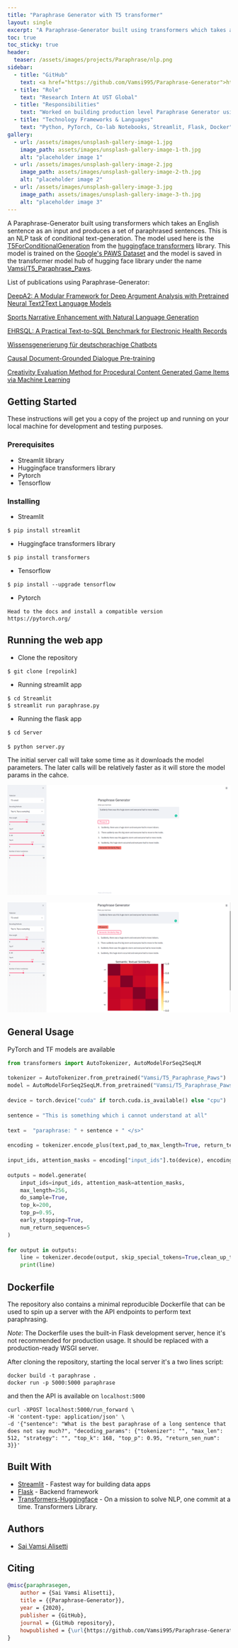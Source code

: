 ```yaml
---
title: "Paraphrase Generator with T5 transformer"
layout: single
excerpt: "A Paraphrase-Generator built using transformers which takes an English sentence as an input and always produces a set of unique paraphrased sentences based on sentence similarity scores."
toc: true
toc_sticky: true
header:
  teaser: /assets/images/projects/Paraphrase/nlp.png
sidebar:
  - title: "GitHub"
    text: <a href="https://github.com/Vamsi995/Paraphrase-Generator">https://github.com/Vamsi995/Paraphrase-Generator</a>
  - title: "Role"
    text: "Research Intern At UST Global"
  - title: "Responsibilities"
    text: "Worked on building production level Paraphrase Generator using SOTA NLP transformer architectures. Developed a web API using streamlit and flask for model inference. Built a data generation CLI tool using the paraphrase generator for creating datasets with similar semantics. Contributed a model to the open-source hugging face library. https://huggingface.co/Vamsi/T5_Paraphrase_Paws"
  - title: "Technology Frameworks & Languages"
    text: "Python, PyTorch, Co-lab Notebooks, Streamlit, Flask, Docker"
gallery:
  - url: /assets/images/unsplash-gallery-image-1.jpg
    image_path: assets/images/unsplash-gallery-image-1-th.jpg
    alt: "placeholder image 1"
  - url: /assets/images/unsplash-gallery-image-2.jpg
    image_path: assets/images/unsplash-gallery-image-2-th.jpg
    alt: "placeholder image 2"
  - url: /assets/images/unsplash-gallery-image-3.jpg
    image_path: assets/images/unsplash-gallery-image-3-th.jpg
    alt: "placeholder image 3"
---
```


A Paraphrase-Generator built using transformers which takes an English sentence as an input and produces a set of paraphrased sentences.
This is an NLP task of conditional text-generation. The model used here is the [T5ForConditionalGeneration](https://huggingface.co/transformers/model_doc/t5.html#t5forconditionalgeneration) from the [huggingface transformers](https://huggingface.co/transformers)  library. 
This model is trained on the [Google's PAWS Dataset](https://github.com/google-research-datasets/paws) and the model is saved in the transformer model hub of hugging face library under the name [Vamsi/T5_Paraphrase_Paws](https://huggingface.co/Vamsi/T5_Paraphrase_Paws).


List of publications using Paraphrase-Generator:


[DeepA2: A Modular Framework for Deep Argument Analysis
with Pretrained Neural Text2Text Language Models](https://arxiv.org/pdf/2110.01509.pdf)

[Sports Narrative Enhancement with Natural Language
Generation](https://www.sloansportsconference.com/research-papers/sports-narrative-enhancement-with-natural-language-generation)

[EHRSQL: A Practical Text-to-SQL Benchmark for
Electronic Health Records](https://proceedings.neurips.cc/paper_files/paper/2022/file/643e347250cf9289e5a2a6c1ed5ee42e-Paper-Datasets_and_Benchmarks.pdf)

[Wissensgenerierung für deutschprachige
Chatbots](https://fbi.h-da.de/fileadmin/Personen/fbi1119/Michel-Masterarbeit.pdf)

[Causal Document-Grounded Dialogue Pre-training](https://arxiv.org/abs/2305.10927)

[Creativity Evaluation Method for Procedural Content Generated Game Items via Machine Learning](https://ieeexplore.ieee.org/abstract/document/9914506)


## Getting Started

These instructions will get you a copy of the project up and running on your local machine for development and testing purposes.

### Prerequisites

- Streamlit library
- Huggingface transformers library
- Pytorch
- Tensorflow 

### Installing

- Streamlit

```
$ pip install streamlit
```

- Huggingface transformers library
```
$ pip install transformers
```

- Tensorflow
```
$ pip install --upgrade tensorflow
```

- Pytorch 
```
Head to the docs and install a compatible version
https://pytorch.org/
```

## Running the web app 

- Clone the repository
```
$ git clone [repolink] 
```
- Running streamlit app

```
$ cd Streamlit
$ streamlit run paraphrase.py
```

- Running the flask app

```
$ cd Server

$ python server.py
```

The initial server call will take some time as it downloads the model parameters. The later calls will be relatively faster as it will store the model params in the cahce.


![](/assets/images/projects/Paraphrase/Paraphrase.png)


![](/assets/images/projects/Paraphrase/TextualSimilarity.png)


## General Usage
PyTorch and TF models are available
​
```python
from transformers import AutoTokenizer, AutoModelForSeq2SeqLM

tokenizer = AutoTokenizer.from_pretrained("Vamsi/T5_Paraphrase_Paws")  
model = AutoModelForSeq2SeqLM.from_pretrained("Vamsi/T5_Paraphrase_Paws")

device = torch.device("cuda" if torch.cuda.is_available() else "cpu")

sentence = "This is something which i cannot understand at all"

text =  "paraphrase: " + sentence + " </s>"

encoding = tokenizer.encode_plus(text,pad_to_max_length=True, return_tensors="pt")

input_ids, attention_masks = encoding["input_ids"].to(device), encoding["attention_mask"].to(device)

outputs = model.generate(
    input_ids=input_ids, attention_mask=attention_masks,
    max_length=256,
    do_sample=True,
    top_k=200,
    top_p=0.95,
    early_stopping=True,
    num_return_sequences=5
)

for output in outputs:
    line = tokenizer.decode(output, skip_special_tokens=True,clean_up_tokenization_spaces=True)
    print(line)

```


## Dockerfile

The repository also contains a minimal reproducible Dockerfile that can be used to spin up a server with the API endpoints to perform text paraphrasing.

_Note_: The Dockerfile uses the built-in Flask development server, hence it's not recommended for production usage. It should be replaced with a production-ready WSGI server.

After cloning the repository, starting the local server it's a two lines script:

```
docker build -t paraphrase .
docker run -p 5000:5000 paraphrase
```

and then the API is available on `localhost:5000`

```
curl -XPOST localhost:5000/run_forward \
-H 'content-type: application/json' \
-d '{"sentence": "What is the best paraphrase of a long sentence that does not say much?", "decoding_params": {"tokenizer": "", "max_len": 512, "strategy": "", "top_k": 168, "top_p": 0.95, "return_sen_num": 3}}'
```

## Built With

* [Streamlit](https://www.streamlit.io/) - Fastest way for building data apps
* [Flask](https://flask.palletsprojects.com/en/1.1.x/) - Backend framework
* [Transformers-Huggingface](https://huggingface.co/) - On a mission to solve NLP, one commit at a time. Transformers Library.


## Authors
- [Sai Vamsi Alisetti](https://github.com/Vamsi995)

## Citing

```bibtex
@misc{paraphrasegen,
    author = {Sai Vamsi Alisetti},
    title = {{Paraphrase-Generator}},
    year = {2020},
    publisher = {GitHub},
    journal = {GitHub repository},
    howpublished = {\url{https://github.com/Vamsi995/Paraphrase-Generator}},
}
```
